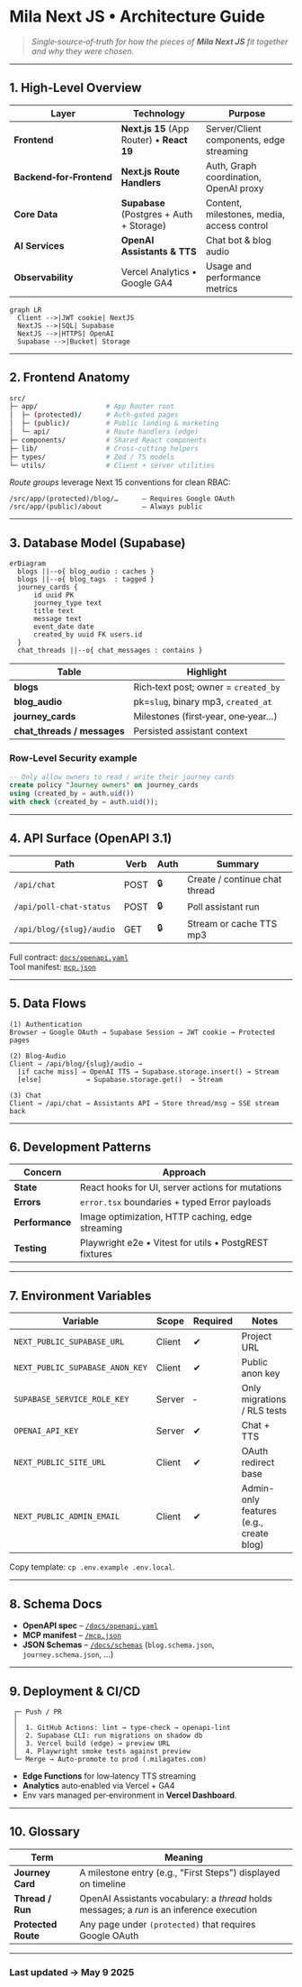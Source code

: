 # Mila Next JS • Architecture Guide

> _Single‑source‑of‑truth for how the pieces of **Mila Next JS** fit together and why
> they were chosen._

---

## 1. High‑Level Overview

| Layer | Technology | Purpose |
|-------|------------|---------|
| **Frontend** | **Next.js 15** (App Router) • **React 19** | Server/Client components, edge streaming |
| **Backend‑for‑Frontend** | **Next.js Route Handlers** | Auth, Graph coordination, OpenAI proxy |
| **Core Data** | **Supabase** (Postgres + Auth + Storage) | Content, milestones, media, access control |
| **AI Services** | **OpenAI Assistants & TTS** | Chat bot & blog audio |
| **Observability** | Vercel Analytics • Google GA4 | Usage and performance metrics |

```mermaid
graph LR
  Client -->|JWT cookie| NextJS
  NextJS -->|SQL| Supabase
  NextJS -->|HTTPS| OpenAI
  Supabase -->|Bucket| Storage
```

---

## 2. Frontend Anatomy

```bash
src/
├─ app/                 # App Router root
│  ├─ (protected)/      # Auth‑gated pages
│  ├─ (public)/         # Public landing & marketing
│  └─ api/              # Route handlers (edge)
├─ components/          # Shared React components
├─ lib/                 # Cross‑cutting helpers
├─ types/               # Zod / TS models
└─ utils/               # Client + server utilities
```

*Route groups* leverage Next 15 conventions for clean RBAC:

```
/src/app/(protected)/blog/…      – Requires Google OAuth
/src/app/(public)/about          – Always public
```

---

## 3. Database Model (Supabase)

``` mermaid
erDiagram
  blogs ||--o{ blog_audio : caches }
  blogs ||--o{ blog_tags  : tagged }
  journey_cards {
      id uuid PK
      journey_type text
      title text
      message text
      event_date date
      created_by uuid FK users.id
  }
  chat_threads ||--o{ chat_messages : contains }
```

| Table | Highlight |
|-------|-----------|
| **blogs** | Rich‑text post; owner = `created_by` |
| **blog_audio** | pk=`slug`, binary mp3, `created_at` |
| **journey_cards** | Milestones (first‑year, one‑year…) |
| **chat_threads / messages** | Persisted assistant context |

### Row‑Level Security example

```sql
-- Only allow owners to read / write their journey cards
create policy "Journey owners" on journey_cards
using (created_by = auth.uid())
with check (created_by = auth.uid());
```

---

## 4. API Surface (OpenAPI 3.1)

| Path | Verb | Auth | Summary |
|------|------|------|---------|
| `/api/chat` | POST | 🔒 | Create / continue chat thread |
| `/api/poll-chat-status` | POST | 🔒 | Poll assistant run |
| `/api/blog/{slug}/audio` | GET | 🔒 | Stream or cache TTS mp3 |

Full contract: [`docs/openapi.yaml`](../openapi.yaml)  
Tool manifest: [`mcp.json`](../mcp.json)

---

## 5. Data Flows

```
(1) Authentication
Browser → Google OAuth → Supabase Session → JWT cookie → Protected pages

(2) Blog‑Audio
Client → /api/blog/{slug}/audio →
  [if cache miss] → OpenAI TTS → Supabase.storage.insert() → Stream
  [else]           → Supabase.storage.get()  → Stream

(3) Chat
Client → /api/chat → Assistants API → Store thread/msg → SSE stream back
```

---

## 6. Development Patterns

| Concern | Approach |
|---------|----------|
| **State** | React hooks for UI, server actions for mutations |
| **Errors** | `error.tsx` boundaries + typed Error payloads |
| **Performance** | Image optimization, HTTP caching, edge streaming |
| **Testing** | Playwright e2e • Vitest for utils • PostgREST fixtures |

---

## 7. Environment Variables

| Variable | Scope | Required | Notes |
|----------|-------|----------|-------|
| `NEXT_PUBLIC_SUPABASE_URL` | Client | ✔ | Project URL |
| `NEXT_PUBLIC_SUPABASE_ANON_KEY` | Client | ✔ | Public anon key |
| `SUPABASE_SERVICE_ROLE_KEY` | Server | ‑ | Only migrations / RLS tests |
| `OPENAI_API_KEY` | Server | ✔ | Chat + TTS |
| `NEXT_PUBLIC_SITE_URL` | Client | ✔ | OAuth redirect base |
| `NEXT_PUBLIC_ADMIN_EMAIL` | Client | ✔ | Admin-only features (e.g., create blog) |

Copy template: `cp .env.example .env.local`.

---

## 8. Schema Docs

* **OpenAPI spec** – [`/docs/openapi.yaml`](../docs/openapi.yaml)  
* **MCP manifest** – [`/mcp.json`](../mcp.json)  
* **JSON Schemas** – [`/docs/schemas`](../docs/schemas) (`blog.schema.json`, `journey.schema.json`, …)

---

## 9. Deployment & CI/CD

```text
 ┌─ Push / PR
 │
 │  1. GitHub Actions: lint → type‑check → openapi‑lint
 │  2. Supabase CLI: run migrations on shadow db
 │  3. Vercel build (edge) → preview URL
 │  4. Playwright smoke tests against preview
 └─ Merge → Auto‑promote to prod (.milagates.com)
```

* **Edge Functions** for low‑latency TTS streaming<br>
* **Analytics** auto‑enabled via Vercel + GA4<br>
* Env vars managed per‑environment in **Vercel Dashboard**.

---

## 10. Glossary

| Term | Meaning |
|------|---------|
| **Journey Card** | A milestone entry (e.g., "First Steps") displayed on timeline |
| **Thread / Run** | OpenAI Assistants vocabulary: a *thread* holds messages; a *run* is an inference execution |
| **Protected Route** | Any page under `(protected)` that requires Google OAuth |

---

### Last updated → May 9 2025 